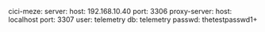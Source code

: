 cici-meze:
    server:
        host: 192.168.10.40
        port: 3306
    proxy-server:
        host: localhost
        port: 3307
    user: telemetry
    db: telemetry
    passwd: thetestpasswd1+
